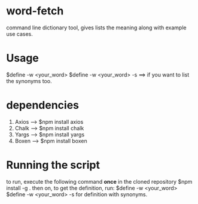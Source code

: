 # word-fetch
command line dictionary tool, gives lists the meaning along with example use cases.

# Usage
$define -w <your_word> 
$define -w <your_word> -s  ==> if you want to list the synonyms too.

# dependencies
1) Axios --> $npm install axios
2) Chalk --> $npm install chalk
3) Yargs --> $npm install yargs
4) Boxen --> $npm install boxen

# Running the script
to run, execute the following command <b>once</b> in the cloned repository
$npm install -g .
then on, to get the definition, run:
$define -w <your_word>
$define -w <your_word> -s for definition with synonyms.
